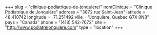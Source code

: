 +++
slug = "clinique-podiatrique-de-jonquiere/"
nomClinique = "Clinique Podiatrique de Jonquière"
address = "3872 rue Saint-Jean"
latitude = 48.410742
longitude = -71.251492
ville = "Jonquière, Quebec G7X 0N8"
pays = "Canada"
phone = "(418) 542-7672"
site = "http://www.podiatrejonquiere.com"
type = "location"
+++